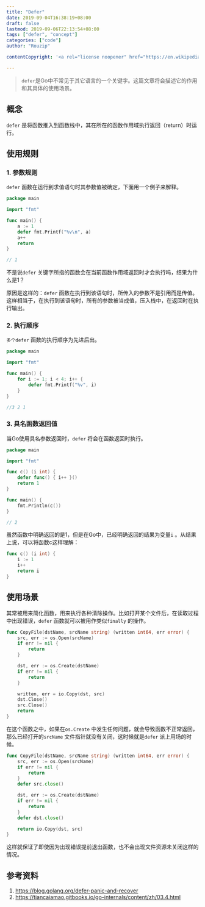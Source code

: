 ```yaml
---
title: "Defer"
date: 2019-09-04T16:38:19+08:00
draft: false
lastmod: 2019-09-06T22:13:54+08:00
tags: ["defer", "concept"]
categories: ["code"]
author: "Rouzip"

contentCopyright: '<a rel="license noopener" href="https://en.wikipedia.org/wiki/Wikipedia:Text_of_Creative_Commons_Attribution-ShareAlike_3.0_Unported_License" target="_blank">Creative Commons Attribution-ShareAlike License</a>'

---
```


> `defer`是Go中不常见于其它语言的一个关键字。这篇文章将会描述它的作用和其具体的使用场景。

<!--more-->

## 概念

`defer` 是将函数推入到函数栈中，其在所在的函数作用域执行返回（return）时运行。

## 使用规则

### 1. 参数规则

`defer` 函数在运行到求值语句时其参数值被确定，下面用一个例子来解释。

```go
package main

import "fmt"

func main() {
    a := 1
    defer fmt.Printf("%v\n", a)
    a++
    return
}

// 1
```

不是说`defer` 关键字所指的函数会在当前函数作用域返回时才会执行吗，结果为什么是1？

原因是这样的：`defer` 函数在执行到该语句时，所传入的参数不是引用而是传值。这样相当于，在执行到该语句时，所有的参数被当成值，压入栈中，在返回时在执行输出。

### 2. 执行顺序

`多个defer` 函数的执行顺序为先进后出。

```go
package main

import "fmt"

func main() {
    for i := 1; i < 4; i++ {
        defer fmt.Printf("%v", i)
    }
}

//3 2 1
```

### 3. 具名函数返回值

当Go使用具名参数返回时，`defer` 将会在函数返回时执行。

```go
package main

import "fmt"

func c() (i int) {
    defer func() { i++ }()
    return 1
}

func main() {
    fmt.Println(c())
}

// 2
```

虽然函数中明确返回的是1，但是在Go中，已经明确返回的结果为变量`i` 。从结果上说，可以将函数c这样理解：

```go
func c() (i int) {
    i := 1
    i++
    return i
}
```

## 使用场景

其常被用来简化函数，用来执行各种清除操作。比如打开某个文件后，在读取过程中出现错误，`defer` 函数就可以被用作类似`finally` 的操作。

```go
func CopyFile(dstName, srcName string) (written int64, err error) {
    src, err := os.Open(srcName)
    if err != nil {
        return
    }

    dst, err := os.Create(dstName)
    if err != nil {
        return
    }

    written, err = io.Copy(dst, src)
    dst.Close()
    src.Close()
    return
}
```

在这个函数之中，如果在`os.Create` 中发生任何问题，就会导致函数不正常返回，那么已经打开的`srcName` 文件指针就没有关闭，这时候就是`defer` 派上用场的时候。

```go
func CopyFile(dstName, srcName string) (written int64, err error) {
    src, err := os.Open(srcName)
    if err != nil {
        return
    }
    defer src.close()

    dst, err := os.Create(dstName)
    if err != nil {
        return
    }
    defer dst.close()

    return io.Copy(dst, src)
}
```

这样就保证了即使因为出现错误提前退出函数，也不会出现文件资源未关闭这样的情况。

## 参考资料

1. <https://blog.golang.org/defer-panic-and-recover>
2. <https://tiancaiamao.gitbooks.io/go-internals/content/zh/03.4.html>
